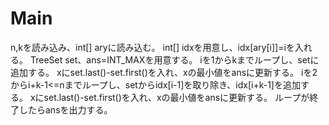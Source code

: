 # Main
n,kを読み込み、int\[\] aryに読み込む。
int\[\] idxを用意し、idx\[ary\[i\]\]=iを入れる。
TreeSet<Integer> set、ans=INT\_MAXを用意する。
iを1からkまでループし、setに追加する。
xにset.last()-set.first()を入れ、xの最小値をansに更新する。
iを2からi+k-1<=nまでループし、setからidx[i-1]を取り除き、idx[i+k-1]を追加する。
xにset.last()-set.first()を入れ、xの最小値をansに更新する。
ループが終了したらansを出力する。
